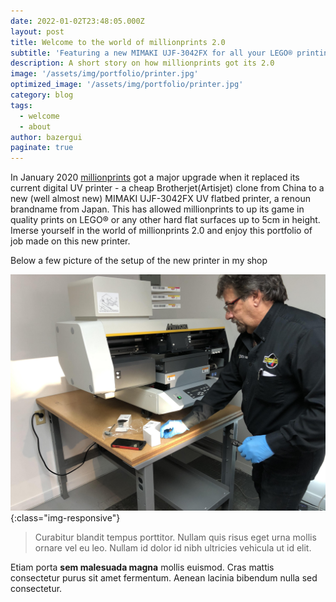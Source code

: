 ```yaml
---
date: 2022-01-02T23:48:05.000Z
layout: post
title: Welcome to the world of millionprints 2.0
subtitle: 'Featuring a new MIMAKI UJF-3042FX for all your LEGO® printing needs'
description: A short story on how millionprints got its 2.0
image: '/assets/img/portfolio/printer.jpg'
optimized_image: '/assets/img/portfolio/printer.jpg'
category: blog
tags:
  - welcome
  - about
author: bazergui
paginate: true
---
```

In January 2020 <a href="#">millionprints</a> got a major upgrade when it replaced its current digital UV printer - a cheap Brotherjet(Artisjet) clone from China to a new (well almost new) MIMAKI UJF-3042FX UV flatbed printer, a renoun brandname from Japan. This has allowed millionprints to up its game in quality prints on LEGO® or any other hard flat surfaces up to 5cm in height.  Imerse yourself in the world of millionprints 2.0 and enjoy this portfolio of job made on this new printer.

Below a few picture of the setup of the new printer in my shop 

![the setup](/assets/img/portfolio/setupp.jpg){:class="img-responsive"}

> Curabitur blandit tempus porttitor. Nullam quis risus eget urna mollis ornare vel eu leo. Nullam id dolor id nibh ultricies vehicula ut id elit.

Etiam porta **sem malesuada magna** mollis euismod. Cras mattis consectetur purus sit amet fermentum. Aenean lacinia bibendum nulla sed consectetur.

